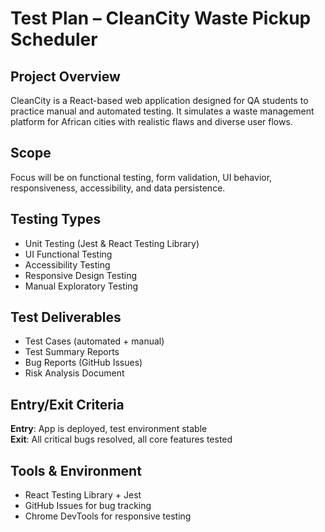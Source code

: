 # Test Plan – CleanCity Waste Pickup Scheduler

## Project Overview
CleanCity is a React-based web application designed for QA students to practice manual and automated testing. It simulates a waste management platform for African cities with realistic flaws and diverse user flows.

## Scope
Focus will be on functional testing, form validation, UI behavior, responsiveness, accessibility, and data persistence.

## Testing Types
- Unit Testing (Jest & React Testing Library)
- UI Functional Testing
- Accessibility Testing
- Responsive Design Testing
- Manual Exploratory Testing

## Test Deliverables
- Test Cases (automated + manual)
- Test Summary Reports
- Bug Reports (GitHub Issues)
- Risk Analysis Document

## Entry/Exit Criteria
**Entry**: App is deployed, test environment stable  
**Exit**: All critical bugs resolved, all core features tested

## Tools & Environment
- React Testing Library + Jest
- GitHub Issues for bug tracking
- Chrome DevTools for responsive testing
